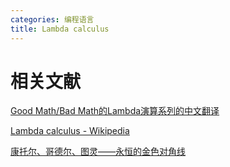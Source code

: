 ```yaml
---
categories: 编程语言
title: Lambda calculus
---
```


# 相关文献

[Good Math/Bad Math的Lambda演算系列的中文翻译](http://cgnail.github.io/academic/lambda-index/)

[Lambda calculus - Wikipedia](https://en.wikipedia.org/wiki/Lambda_calculus)

[康托尔、哥德尔、图灵——永恒的金色对角线](https://blog.csdn.net/pongba/article/details/1336028)

